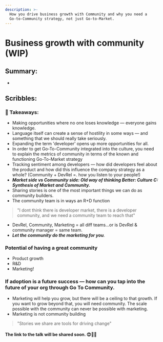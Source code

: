 ```yaml
---
description: >-
  How you drive business growth with Community and why you need a
  Go-to-Community strategy, not just Go-to-Market.
---
```


# Business growth with community \(WIP\)

## Summary:

* 
















## Scribbles:

### 🚩 Takeaways: 

* Making opportunities where no one loses knowledge — everyone gains knowledge.
* Language itself can create a sense of hostility in some ways — and something that we should really take seriously.
* Expanding the term 'developer' opens up more opportunities for all.
* In order to get Go-To-Community integrated into the culture, you need to explain the metrics of community in terms of the known and functioning Go-To-Market strategy
* Tracking sentiment among developers — how did developers feel about the product and how did this influence the company strategy as a whole? \(Community + DevRel =. how you listen to your people!\) 
* _**Market side vs Community side: Old way of thinking  Better: Culture C: Synthesis of Market and Community.**_ 
* Sharing stories is one of the most important things we can do as community builders.
* The community team is in ways an R+D function

> "I dont think there is developer market, there is a developer community, and we need a community team to reach that"

* DevRel, Community, Marketing = all diff teams...or is DevRel & community manager = same team.
* _**Let the community do the marketing for you**_.



### Potential of having a great community

* Product growth 
* R&D 
* Marketing!



### If adoption is a future success — how can you tap into the future of your org through Go To Community.

* Marketing will help you grow, but there will be a ceiling to that growth. If you want to grow beyond that, you will need community. The scale possible with the community can never be possible with marketing.
* Marketing is not community building 

> "Stories we share are tools for driving change"





#### The link to the talk will be shared soon. 😊👋🏼



